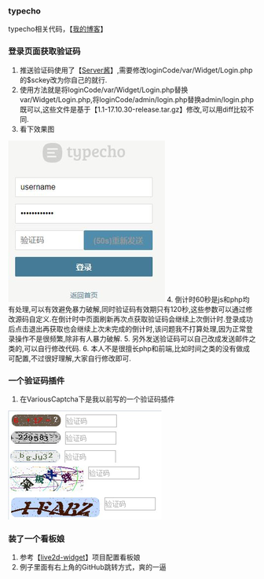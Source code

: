 ### typecho
typecho相关代码，【[我的博客](https://www.janbar.top/)】

### 登录页面获取验证码
1. 推送验证码使用了【[Server酱](http://sc.ftqq.com/?c=code)】,需要修改loginCode/var/Widget/Login.php的$sckey改为你自己的就行.
2. 使用方法就是将loginCode/var/Widget/Login.php替换var/Widget/Login.php,将loginCode/admin/login.php替换admin/login.php既可以,这些文件是基于【1.1-17.10.30-release.tar.gz】修改,可以用diff比较不同.
3. 看下效果图

![loginCode.jpg](loginCode.jpg)
4. 倒计时60秒是js和php均有处理,可以有效避免暴力破解,同时验证码有效期只有120秒,这些参数可以通过修改源码自定义.在倒计时中页面刷新再次点获取验证码会继续上次倒计时.登录成功后点击退出再获取也会继续上次未完成的倒计时,该问题我不打算处理,因为正常登录操作不是很频繁,除非有人暴力破解.
5. 另外发送验证码可以自己改成发送邮件之类的,可以自行修改代码.
6. 本人不是很擅长php和前端,比如时间之类的没有做成可配置,不过很好理解,大家自行修改即可.

### 一个验证码插件
1. 在VariousCaptcha下是我以前写的一个验证码插件

![Captcha.jpg](VariousCaptcha/Captcha.jpg)

### 装了一个看板娘
1. 参考【[live2d-widget](https://github.com/stevenjoezhang/live2d-widget)】项目配置看板娘
2. 例子里面有右上角的GitHub跳转方式，爽的一逼
